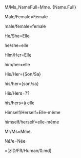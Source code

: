 M/Ms_NameFull=Mme. {Name.Full}

Male/Female=Female

male/female=female

He/She=Elle

he/she=elle

Him/Her=Elle

him/her=elle

His/Her={Son/Sa}

his/her={son/sa}

His/Hers=??

his/hers=à elle

Himself/Herself=Elle-même

himself/herself=elle-même

Mr/Ms=Mme.

Né/e=Née

=[zID/FR/Human/0.md]
